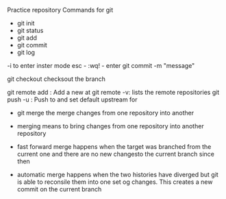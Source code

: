 Practice repository
Commands for git

- git init
- git status
- git add
- git commit
- git log

-i to enter inster mode
esc - :wq! - enter 
git commit -m "message"

git checkout   checksout the branch

git remote add <remote> <url>: Add a new <remote> at <url>
git remote -v:   lists the remote repositories
git push -u <remote> <branch>:   Push <branch> to <remote> and set default upstream for <branch>


- git merge   the merge changes from one repository into another

- merging means to bring changes from one repository into another repository

- fast forward merge happens when the target was branched from the current one and there are no new changesto the current branch since then

- automatic merge happens when the two histories have diverged but git is able to reconsile them into one set og changes. This creates a new commit on the current branch
